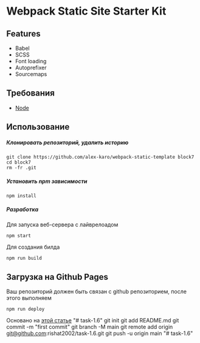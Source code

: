# Webpack Static Site Starter Kit

## Features
- Babel
- SCSS
- Font loading
- Autoprefixer
- Sourcemaps

## Требования
- [Node](https://nodejs.org/)

## Использование
##### Клонировать репозиторий, удалить историю
```
git clone https://github.com/alex-karo/webpack-static-template block7
cd block7
rm -fr .git
```
##### Установить npm зависимости
```
npm install
```
##### Разработка

Для запуска веб-сервера с лайврелоадом
```
npm start
```
Для создания билда
```
npm run build
```

## Загрузка на Github Pages

Ваш репозиторий должен быть связан с github репозиторием, после этого выполняем
```
npm run deploy
```


Основано на [этой статье](https://hackernoon.com/lets-start-with-webpack-4-91a0f1dba02e)
"# task-1.6"  git init git add README.md git commit -m "first commit" git branch -M main git remote add origin git@github.com:rishat2002/task-1.6.git git push -u origin main
"# task-1.6" 
